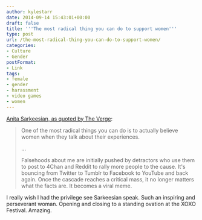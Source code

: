 ```yaml
---
author: kylestarr
date: 2014-09-14 15:43:01+00:00
draft: false
title: '''The most radical thing you can do to support women'''
type: post
url: /the-most-radical-thing-you-can-do-to-support-women/
categories:
- Culture
- Gender
postFormat:
- Link
tags:
- female
- gender
- harassment
- video games
- women
---
```


[Anita Sarkeesian, as quoted by The Verge](http://www.theverge.com/2014/9/13/6145169/anita-sarkeesian-shares-the-most-radical-thing-you-can-do-to-support):


<blockquote>One of the most radical things you can do is to actually believe women when they talk about their experiences.

...

Falsehoods about me are initially pushed by detractors who use them to post to 4Chan and Reddit to rally more people to the cause. It's bouncing from Twitter to Tumblr to Facebook to YouTube and back again. Once the cascade reaches a critical mass, it no longer matters what the facts are. It becomes a viral meme.</blockquote>


I really wish I had the privilege see Sarkeesian speak. Such an inspiring and perseverant woman. Opening and closing to a standing ovation at the XOXO Festival. Amazing.

